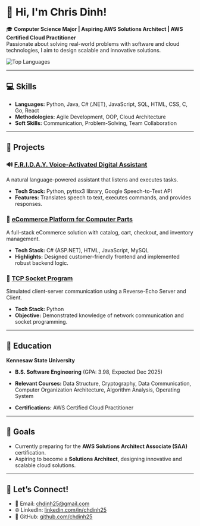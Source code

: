 
# 👋 Hi, I'm Chris Dinh!

🎓 **Computer Science Major | Aspiring AWS Solutions Architect | AWS Certified Cloud Practitioner**  
Passionate about solving real-world problems with software and cloud technologies, I aim to design scalable and innovative solutions.

![Top Languages](https://github-readme-stats.vercel.app/api/top-langs/?username=chdinh25&layout=compact&theme=radical)

---

## 💻 **Skills**
- **Languages:** Python, Java, C# (.NET), JavaScript, SQL, HTML, CSS, C, Go, React  
- **Methodologies:** Agile Development, OOP, Cloud Architecture  
- **Soft Skills:** Communication, Problem-Solving, Team Collaboration  

---

## 🚀 **Projects**
### 🔊 [F.R.I.D.A.Y. Voice-Activated Digital Assistant](https://github.com/chdinh25/AI-ChatBot/tree/main/chatBot-v2-FRIDAY)

A natural language-powered assistant that listens and executes tasks.  
- **Tech Stack:** Python, pyttsx3 library, Google Speech-to-Text API  
- **Features:** Translates speech to text, executes commands, and provides responses.

### 🛒 [eCommerce Platform for Computer Parts](https://github.com/chdinh25/ecommerce-platform)

A full-stack eCommerce solution with catalog, cart, checkout, and inventory management.  
- **Tech Stack:** C# (ASP.NET), HTML, JavaScript, MySQL  
- **Highlights:** Designed customer-friendly frontend and implemented robust backend logic.

### 📡 [TCP Socket Program](https://github.com/chdinh25/tcp-socket-program)

Simulated client-server communication using a Reverse-Echo Server and Client.  
- **Tech Stack:** Python  
- **Objective:** Demonstrated knowledge of network communication and socket programming.

---

## 🌟 **Education**
**Kennesaw State University**  
- **B.S. Software Engineering** (GPA: 3.98, Expected Dec 2025)  
- **Relevant Courses:** Data Structure, Cryptography, Data Communication, Computer Organization Architecture, Algorithm Analysis, Operating System
   
- **Certifications:** AWS Certified Cloud Practitioner  

---

## 🎯 **Goals**
- Currently preparing for the **AWS Solutions Architect Associate (SAA)** certification.  
- Aspiring to become a **Solutions Architect**, designing innovative and scalable cloud solutions.  

---

## 💬 **Let’s Connect!**
- 📧 Email: [chdinh25@gmail.com](mailto:chdinh25@gmail.com)  
- 🌐 LinkedIn: [linkedin.com/in/chdinh25](https://www.linkedin.com/in/chdinh25/)  
- 🔗 GitHub: [github.com/chdinh25](https://github.com/chdinh25)
